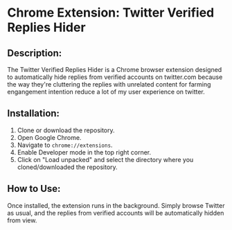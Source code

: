 # Chrome Extension: Twitter Verified Replies Hider

## Description:
The Twitter Verified Replies Hider is a Chrome browser extension designed to automatically hide replies from verified accounts on twitter.com because the way they're cluttering the replies with unrelated content for farming engangement intention reduce a lot of my user experience on twitter.

## Installation:
1. Clone or download the repository.
2. Open Google Chrome.
3. Navigate to `chrome://extensions`.
4. Enable Developer mode in the top right corner.
5. Click on "Load unpacked" and select the directory where you cloned/downloaded the repository.

## How to Use:
Once installed, the extension runs in the background. Simply browse Twitter as usual, and the replies from verified accounts will be automatically hidden from view.